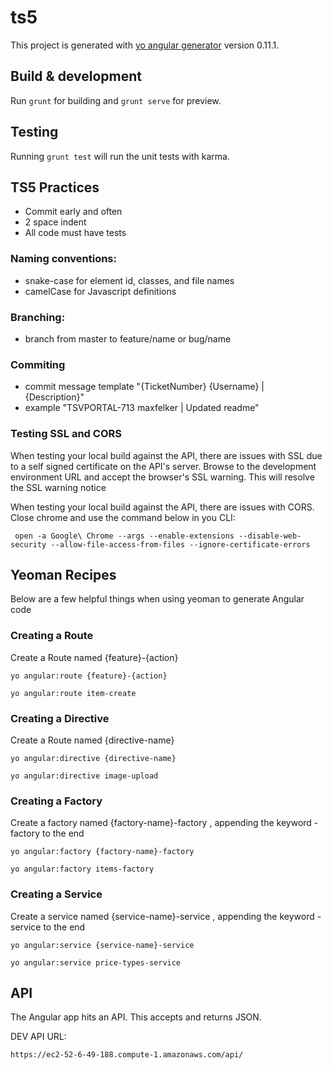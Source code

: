 # ts5

This project is generated with [yo angular generator](https://github.com/yeoman/generator-angular)
version 0.11.1.

## Build & development

Run `grunt` for building and `grunt serve` for preview.

## Testing

Running `grunt test` will run the unit tests with karma.

## TS5 Practices

- Commit early and often
- 2 space indent
- All code must have tests 

### Naming conventions:

 - snake-case for element id, classes, and file names
 - camelCase for Javascript definitions

### Branching:

 - branch from master to feature/name or bug/name

### Commiting

 - commit message template "{TicketNumber} {Username} | {Description}"
 - example "TSVPORTAL-713 maxfelker | Updated readme"

### Testing SSL and CORS 
When testing your local build against the API, there are issues with SSL due to a self signed certificate on the API's server. Browse to the development environment URL and accept the browser's SSL warning. This will resolve the SSL warning notice

When testing your local build against the API, there are issues with CORS. Close chrome and use the command below in you CLI:

     open -a Google\ Chrome --args --enable-extensions --disable-web-security --allow-file-access-from-files --ignore-certificate-errors

## Yeoman Recipes
Below are a few helpful things when using yeoman to generate Angular code

### Creating a Route 
Create a Route named {feature}-{action}

    yo angular:route {feature}-{action}

    yo angular:route item-create

### Creating a Directive 
Create a Route named {directive-name}

    yo angular:directive {directive-name}

    yo angular:directive image-upload

### Creating a Factory 
Create a factory named {factory-name}-factory , appending the keyword -factory to the end

    yo angular:factory {factory-name}-factory

    yo angular:factory items-factory

### Creating a Service 
Create a service named {service-name}-service , appending the keyword -service to the end

    yo angular:service {service-name}-service

    yo angular:service price-types-service

## API
The Angular app hits an API. This accepts and returns JSON.

DEV API URL:

    https://ec2-52-6-49-188.compute-1.amazonaws.com/api/